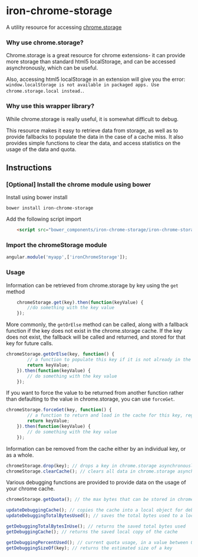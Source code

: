 iron-chrome-storage
============================

A utility resource for accessing [chrome.storage](https://developer.chrome.com/extensions/storage)

### Why use chrome.storage?

Chrome.storage is a great resource for chrome extensions- it can provide more storage than standard html5 localStorage, and can be accessed asynchronously, which can be useful. 

Also, accessing html5 localStorage in an extension will give you the error: ``window.localStorage is not available in packaged apps. Use chrome.storage.local instead.``.  

### Why use this wrapper library?

While chrome.storage is really useful, it is somewhat difficult to debug.

This resource makes it easy to retrieve data from storage, as well as to provide fallbacks to populate the data in the case of a cache miss.  It also provides simple functions to clear the data, and access statistics on the usage of the data and quota.
 
Instructions
------------

### [Optional] Install the chrome module using bower

Install using bower install

    bower install iron-chrome-storage

Add the following script import

```html
    <script src="bower_components/iron-chrome-storage/iron-chrome-storage.js"></script>
```

### Import the chromeStorage module

```javascript
angular.module('myapp',['ironChromeStorage']);
```

### Usage

Information can be retrieved from chrome.storage by key using the ``get`` method

```javascript
    chromeStorage.get(key).then(function(keyValue) {
        //do something with the key value
    });
```

More commonly, the ``getOrElse`` method can be called, along with a fallback function if the key does not exist in the chrome.storage cache.  If the key does not exist, the fallback will be called and returned, and stored for that key for future calls.

```javascript
chromeStorage.getOrElse(key, function() {
        // a function to populate this key if it is not already in the cache
        return keyValue;
    }).then(function(keyValue) {
        // do something with the key value
    });
```

If you want to force the value to be returned from another function rather than defaulting to the value in chrome.storage, you can use ``forceGet``.

```javascript
chromeStorage.forceGet(key, function() {
        // a function to return and load in the cache for this key, regardless // of what is currently in the cache.
        return keyValue;
    }).then(function(keyValue) {
        // do something with the key value
    });
```

Information can be removed from the cache either by an individual key, or as a whole.

```javascript
chromeStorage.drop(key); // drops a key in chrome.storage asynchronously
chromeStorage.clearCache(); // clears all data in chrome.storage asynchronously
```

Various debugging functions are provided to provide data on the usage of your chrome cache.

```javascript
chromeStorage.getQuota(); // the max bytes that can be stored in chrome.storage

updateDebuggingCache(); // copies the cache into a local object for debugging
updateDebuggingTotalBytesUsed(); // saves the total bytes used to a local var

getDebuggingTotalBytesInUse(); // returns the saved total bytes used
getDebuggingCache(); // returns the saved local copy of the cache

getDebuggingPercentUsed(); // current quota usage, in a value between 0 and 1
getDebuggingSizeOf(key); // returns the estimated size of a key

```
